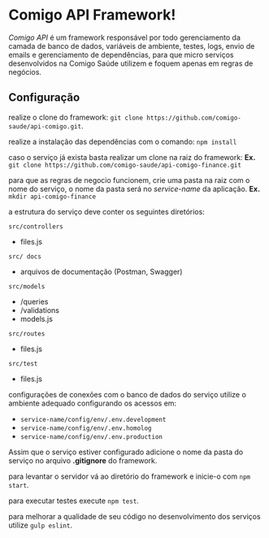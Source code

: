 # Comigo API Framework!

*Comigo API* é um framework responsável por todo gerenciamento da camada de banco de dados, variáveis de ambiente, testes, logs, envio de emails e gerenciamento de dependências, para que micro serviços desenvolvidos na Comigo Saúde utilizem e foquem apenas em regras de negócios. 

## Configuração

realize o clone do framework:
`git clone https://github.com/comigo-saude/api-comigo.git`.

realize a instalação das dependências com o comando:
`npm install`

caso o serviço já exista basta realizar um clone na raiz do framework:
**Ex.** `git clone https://github.com/comigo-saude/api-comigo-finance.git`

para que as regras de negocio funcionem, crie uma pasta na raiz com o nome do serviço, o nome da pasta será no *service-name* da aplicação.
**Ex.** `mkdir api-comigo-finance`

a estrutura do serviço deve conter os seguintes diretórios:

`src/controllers`
* files.js

`src/ docs`
* arquivos de documentação (Postman, Swagger)

`src/models`
* /queries
* /validations
* models.js

`src/routes`
* files.js

`src/test`
* files.js 

configurações de conexões com o banco de dados do serviço utilize o ambiente adequado configurando os acessos em:
* `service-name/config/env/.env.development`
* `service-name/config/env/.env.homolog`
* `service-name/config/env/.env.production`

Assim que o serviço estiver configurado adicione o nome da pasta do serviço no arquivo **.gitignore** do framework.

para levantar o servidor vá ao diretório do framework e inicie-o com `npm start`.

para executar testes execute `npm test`.

para melhorar a qualidade de seu código no desenvolvimento dos serviços utilize `gulp eslint`.
